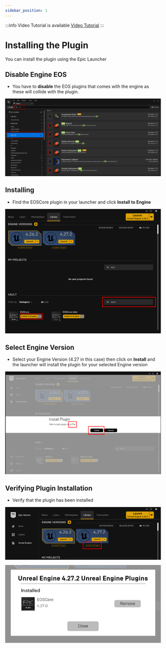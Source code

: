 ```yaml
---
sidebar_position: 1
---
```


:::info Video Tutorial is available
[Video Tutorial](../videos/installing-and-configuring.mdx)
:::

# Installing the Plugin 
You can install the plugin using the Epic Launcher

## Disable Engine EOS
- You have to **disable** the EOS plugins that comes with the engine as these will collide with the plugin.

![Image](../../../static/img/disabled_eos.jpg)

## Installing
- Find the EOSCore plugin in your launcher and click **Install to Engine**


![Image](../../../static/img/installing_1.png)

## Select Engine Version
- Select your Engine Version (4.27 in this case) then click on **Install** and the launcher will install the plugin for your selected Engine version

![Image](../../../static/img/installing_2.png)

## Verifying Plugin Installation
- Verify that the plugin has been installed

![Image](../../../static/img/installing_3.png)

![Image](../../../static/img/installing_4.png)
